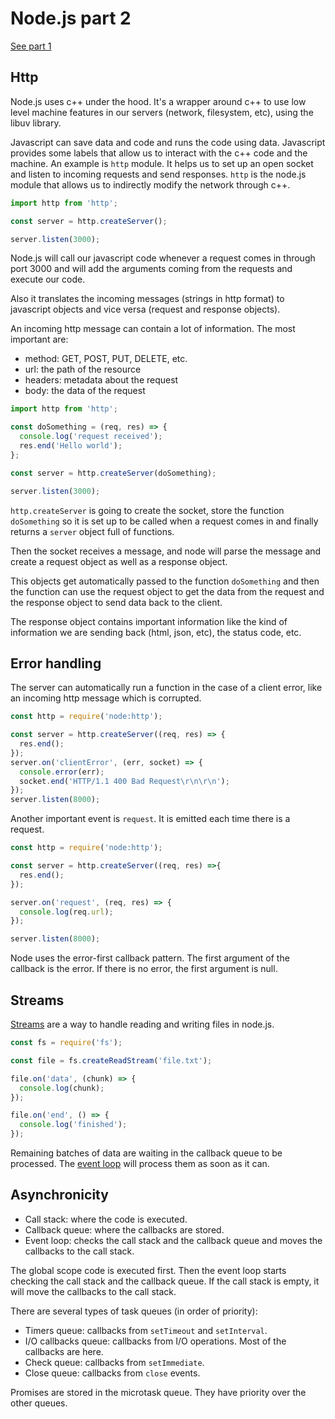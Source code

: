 # Node.js part 2

[See part 1](./2023-07-10-node-js-1.md)

## Http

Node.js uses c++ under the hood. It's a wrapper around c++ to use low level machine features in our servers (network, filesystem, etc), using the libuv library.

Javascript can save data and code and runs the code using data. Javascript provides some labels that allow us to interact with the c++ code and the machine. An example is `http` module. It helps us to set up an open socket and listen to incoming requests and send responses. `http` is the node.js module that allows us to indirectly modify the network through c++.

```javascript
import http from 'http';

const server = http.createServer();

server.listen(3000);
```

Node.js will call our javascript code whenever a request comes in through port 3000 and will add the arguments coming from the requests and execute our code. 

Also it translates the incoming messages (strings in http format) to javascript objects and vice versa (request and response objects).

An incoming http message can contain a lot of information. The most important are:
- method: GET, POST, PUT, DELETE, etc.
- url: the path of the resource
- headers: metadata about the request
- body: the data of the request

```javascript
import http from 'http';

const doSomething = (req, res) => {
  console.log('request received');
  res.end('Hello world');
};

const server = http.createServer(doSomething);

server.listen(3000);
```

`http.createServer` is going to create the socket, store the function `doSomething` so it is set up to be called when a request comes in and finally returns a `server` object full of functions.

Then the socket receives a message, and node will parse the message and create a request object as well as a response object.

This objects get automatically passed to the function `doSomething` and then the function can use the request object to get the data from the request and the response object to send data back to the client.

The response object contains important information like the kind of information we are sending back (html, json, etc), the status code, etc.

## Error handling

The server can automatically run a function in the case of a client error, like an incoming http message which is corrupted.

```javascript
const http = require('node:http');

const server = http.createServer((req, res) => {
  res.end();
});
server.on('clientError', (err, socket) => {
  console.error(err);
  socket.end('HTTP/1.1 400 Bad Request\r\n\r\n');
});
server.listen(8000);
```
Another important event is `request`. It is emitted each time there is a request.

```javascript
const http = require('node:http');

const server = http.createServer((req, res) =>{
  res.end();
});

server.on('request', (req, res) => {
  console.log(req.url);
});

server.listen(8000);
```

Node uses the error-first callback pattern. The first argument of the callback is the error. If there is no error, the first argument is null.

## Streams

[Streams](https://nodejs.org/api/stream.html#stream_stream) are a way to handle reading and writing files in node.js.

```javascript
const fs = require('fs');

const file = fs.createReadStream('file.txt');

file.on('data', (chunk) => {
  console.log(chunk);
});

file.on('end', () => {
  console.log('finished');
});
```
Remaining batches of data are waiting in the callback queue to be processed. The [event loop](https://developer.mozilla.org/en-US/docs/Web/JavaScript/Event_loop) will process them as soon as it can.

## Asynchronicity

- Call stack: where the code is executed.
- Callback queue: where the callbacks are stored.
- Event loop: checks the call stack and the callback queue and moves the callbacks to the call stack.

The global scope code is executed first. Then the event loop starts checking the call stack and the callback queue. If the call stack is empty, it will move the callbacks to the call stack.

There are several types of task queues (in order of priority):

- Timers queue: callbacks from `setTimeout` and `setInterval`.
- I/O callbacks queue: callbacks from I/O operations. Most of the callbacks are here.
- Check queue: callbacks from `setImmediate`.
- Close queue: callbacks from `close` events.

Promises are stored in the microtask queue. They have priority over the other queues.

